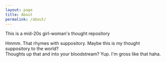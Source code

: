 ```yaml
---
layout: page
title: About
permalink: /about/
---
```


This is a mid-20s girl-woman's thought repository

Hmmm. That rhymes with suppository. 
Maybe this is my thought suppository to the world?  
Thoughts up that and into your bloodstream?
Yup. I'm gross like that haha.
